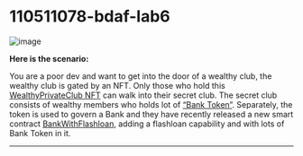 # 110511078-bdaf-lab6
![image](https://user-images.githubusercontent.com/124324882/232863912-6f555382-db5b-48db-a379-14c9adb7f503.png)

**Here is the scenario:** 

You are a poor dev and want to get into the door of a wealthy club, the wealthy club is gated by an NFT. Only those who hold this [WealthyPrivateClub NFT](https://goerli.etherscan.io/address/0x5e94B61BCa112683D18d5Ed27CebB16566E6d5ba#code) can walk into their secret club. The secret club consists of wealthy members who holds lot of [“Bank Token”](https://goerli.etherscan.io/address/0x7A81e50E0Ad45B31cC8E54A55095714F13a0c74e). Separately, the token is used to govern a Bank and they have recently released a new smart contract [BankWithFlashloan](https://goerli.etherscan.io/address/0xbe02727047fADd7fe434E093e001745B42C5F49B#code), adding a flashloan capability and with lots of Bank Token in it.

---

